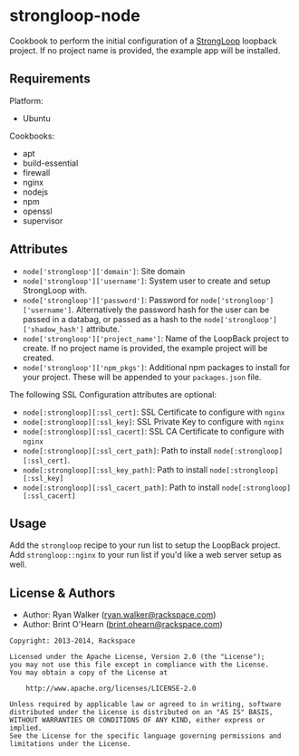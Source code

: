 strongloop-node
===============
Cookbook to perform the initial configuration of a
[StrongLoop](http://strongloop.com/) loopback project. If no project name is
provided, the example app will be installed.

Requirements
------------
Platform:
* Ubuntu

Cookbooks:
* apt
* build-essential
* firewall
* nginx
* nodejs
* npm
* openssl
* supervisor

Attributes
----------
* `node['strongloop']['domain']`: Site domain
* `node['strongloop']['username']`: System user to create and setup StrongLoop
  with.
* `node['strongloop']['password']`: Password for
  `node['strongloop']['username']`. Alternatively the password hash for the
  user can be passed in a databag, or passed as a hash to the
  `node['strongloop']['shadow_hash']` attribute.`
* `node['strongloop']['project_name']`: Name of the LoopBack project to create.
  If no project name is provided, the example project will be created.
* `node['strongloop']['npm_pkgs']`: Additional npm packages to install for
  your project. These will be appended to your `packages.json` file.

The following SSL Configuration attributes are optional:
* `node[:strongloop][:ssl_cert]`: SSL Certificate to configure with `nginx`
* `node[:strongloop][:ssl_key]`: SSL Private Key to configure with `nginx`
* `node[:strongloop][:ssl_cacert]`: SSL CA Certificate to configure with
  `nginx`
* `node[:strongloop][:ssl_cert_path]`: Path to install
  `node[:strongloop][:ssl_cert]`.
* `node[:strongloop][:ssl_key_path]`: Path to install
  `node[:strongloop][:ssl_key]`
* `node[:strongloop][:ssl_cacert_path]`: Path to install
  `node[:strongloop][:ssl_cacert]`

Usage
-----
Add the `strongloop` recipe to your run list to setup the LoopBack project. Add
`strongloop::nginx` to your run list if you'd like a web server setup as well.

License & Authors
-----------------
- Author: Ryan Walker (<ryan.walker@rackspace.com>)
- Author: Brint O'Hearn (<brint.ohearn@rackspace.com>)

```
Copyright: 2013-2014, Rackspace

Licensed under the Apache License, Version 2.0 (the "License");
you may not use this file except in compliance with the License.
You may obtain a copy of the License at

    http://www.apache.org/licenses/LICENSE-2.0

Unless required by applicable law or agreed to in writing, software
distributed under the License is distributed on an "AS IS" BASIS,
WITHOUT WARRANTIES OR CONDITIONS OF ANY KIND, either express or implied.
See the License for the specific language governing permissions and
limitations under the License.
```
